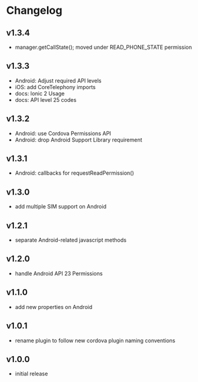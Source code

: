# Changelog

## v1.3.4
- manager.getCallState(); moved under READ_PHONE_STATE permission

## v1.3.3

- Android: Adjust required API levels
- iOS: add CoreTelephony imports
- docs: Ionic 2 Usage
- docs: API level 25 codes

## v1.3.2

- Android: use Cordova Permissions API
- Android: drop Android Support Library requirement

## v1.3.1

- Android: callbacks for requestReadPermission()

## v1.3.0

- add multiple SIM support on Android

## v1.2.1

- separate Android-related javascript methods

## v1.2.0

- handle Android API 23 Permissions

## v1.1.0

- add new properties on Android

## v1.0.1

- rename plugin to follow new cordova plugin naming conventions

## v1.0.0

- initial release
